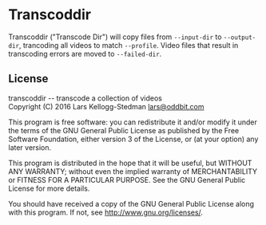 # Transcoddir

Transcoddir ("Transcode Dir") will copy files from `--input-dir` to
`--output-dir`, trancoding all videos to match `--profile`.  Video
files that result in transcoding errors are moved to `--failed-dir`.

## License

transcoddir -- transcode a collection of videos  
Copyright (C) 2016 Lars Kellogg-Stedman <lars@oddbit.com>

This program is free software: you can redistribute it and/or modify
it under the terms of the GNU General Public License as published by
the Free Software Foundation, either version 3 of the License, or
(at your option) any later version.

This program is distributed in the hope that it will be useful,
but WITHOUT ANY WARRANTY; without even the implied warranty of
MERCHANTABILITY or FITNESS FOR A PARTICULAR PURPOSE.  See the
GNU General Public License for more details.

You should have received a copy of the GNU General Public License
along with this program.  If not, see <http://www.gnu.org/licenses/>.

